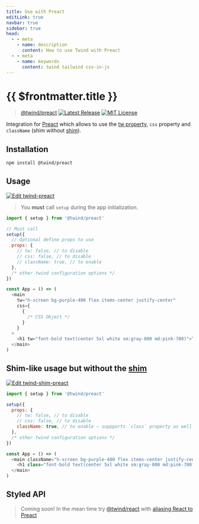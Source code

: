 ```yaml
---
title: Use with Preact
editLink: true
navbar: true
sidebar: true
head:
  - - meta
    - name: description
      content: How to use Twind with Preact
  - - meta
    - name: keywords
      content: twind tailwind css-in-js
---
```


# {{ $frontmatter.title }}

> [@twind/preact](https://github.com/tw-in-js/use-twind-with/tree/main/packages/preact) [![Latest Release](https://flat.badgen.net/npm/v/@twind/preact?icon=npm&label&cache=10800&color=blue)](https://www.npmjs.com/package/@twind/preact) [![MIT License](https://flat.badgen.net/github/license/tw-in-js/use-twind-with)](https://github.com/tw-in-js/use-twind-with/blob/main/LICENSE)

Integration for [Preact](https://preactjs.com) which allows to use the [tw property](https://github.com/tw-in-js/twind-jsx-preprocessor/blob/main/docs/tw-prop.md), `css` property and `className` (shim without [shim](../handbook/the-shim.md)).

## Installation

```sh
npm install @twind/preact
```

## Usage

[![Edit twind-preact](https://codesandbox.io/static/img/play-codesandbox.svg)](https://codesandbox.io/s/thirsty-banzai-smrpi?fontsize=14&hidenavigation=1&theme=dark)

> You **must** call `setup` during the app initialization.

```js
import { setup } from '@twind/preact'

// Must call
setup({
  // Optional define props to use
  props: {
    // tw: false, // to disable
    // css: false, // to disable
    // className: true, // to enable
  },
  /* other twind configuration options */
})

const App = () => (
  <main
    tw="h-screen bg-purple-400 flex items-center justify-center"
    css={
      {
        /* CSS Object */
      }
    }
  >
    <h1 tw="font-bold text(center 5xl white sm:gray-800 md:pink-700)">This is Twind!</h1>
  </main>
)
```

## Shim-like usage but without the [shim](https://twind.dev/docs/handbook/getting-started/using-the-shim.html)

[![Edit twind-shim-preact](https://codesandbox.io/static/img/play-codesandbox.svg)](https://codesandbox.io/s/twind-preact-forked-wfou9?fontsize=14&hidenavigation=1&theme=dark)

```js
import { setup } from '@twind/preact'

setup({
  props: {
    // tw: false, // to disable
    // css: false, // to disable
    className: true, // to enable – suppports `class` property as well
  },
  /* other twind configuration options */
})

const App = () => (
  <main className="h-screen bg-purple-400 flex items-center justify-center">
    <h1 class="font-bold text(center 5xl white sm:gray-800 md:pink-700)">This is Twind!</h1>
  </main>
)
```

## Styled API

> Coming soon! In the mean time try [@twind/react](./react.md) with [aliasing React to Preact](https://preactjs.com/guide/v10/getting-started#aliasing-react-to-preact)
